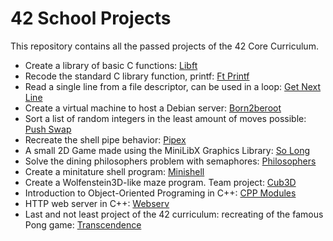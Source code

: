 # 42 School Projects

This repository contains all the passed projects of the 42 Core Curriculum.

- Create a library of basic C functions: [Libft](https://github.com/mdarbois/42/tree/main/0.0%20Libft)
- Recode the standard C library function, printf: [Ft Printf](https://github.com/mdarbois/42/tree/main/1.0%20Ft_printf)
- Read a single line from a file descriptor, can be used in a loop: [Get Next Line](https://github.com/mdarbois/42/tree/main/1.1%20Get_next_line)
- Create a virtual machine to host a Debian server: [Born2beroot](https://github.com/mdarbois/42/tree/main/1.2%20Born2beroot)
- Sort a list of random integers in the least amount of moves possible: [Push Swap](https://github.com/mdarbois/42/tree/main/2.0%20Push_swap)
- Recreate the shell pipe behavior: [Pipex](https://github.com/mdarbois/42/tree/main/2.1%20Pipex)
- A small 2D Game made using the MiniLibX Graphics Library: [So Long](https://github.com/mdarbois/42/tree/main/2.2%20So_long)
- Solve the dining philosophers problem with semaphores: [Philosophers](https://github.com/mdarbois/42/tree/main/3.0%20Philosophers)
- Create a minitature shell program: [Minishell](https://github.com/mdarbois/42/tree/main/3.1%20Minishell)
- Create a Wolfenstein3D-like maze program. Team project: [Cub3D](https://github.com/mdarbois/42/tree/main/4.1%20Cub3D)
- Introduction to Object-Oriented Programing in C++: [CPP Modules](https://github.com/mdarbois/42/tree/main/4.0%20CPP%20Modules)
- HTTP web server in C++: [Webserv](https://github.com/mdarbois/42_webserv)
- Last and not least project of the 42 curriculum: recreating of the famous Pong game: [Transcendence](https://github.com/Linuswidmer/42_transcendence)